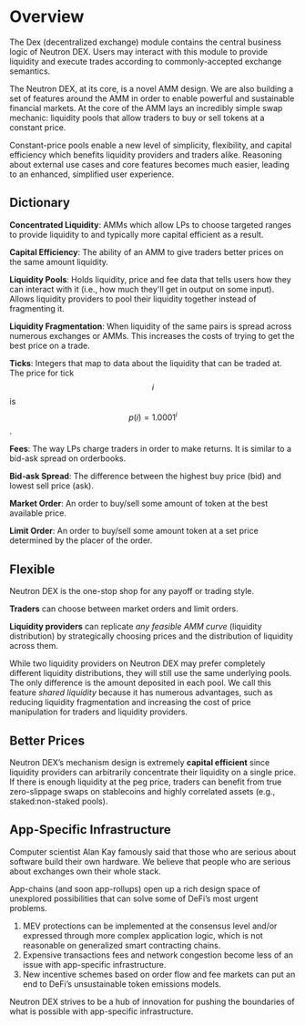 # Overview

The Dex (decentralized exchange) module contains the central business logic of Neutron DEX. Users may interact with this module to provide liquidity and execute trades according to commonly-accepted exchange semantics.

The Neutron DEX, at its core, is a novel AMM design. We are also building a set of features around the AMM in order to enable powerful and sustainable financial markets. At the core of the AMM lays an incredibly simple swap mechanic: liquidity pools that allow traders to buy or sell tokens at a constant price.

Constant-price pools enable a new level of simplicity, flexibility, and capital efficiency which benefits liquidity providers and traders alike. Reasoning about external use cases and core features becomes much easier, leading to an enhanced, simplified user experience.

## Dictionary


**Concentrated Liquidity**: AMMs which allow LPs to choose targeted ranges to provide liquidity to and typically more capital efficient as a result.

**Capital Efficiency**: The ability of an AMM to give traders better prices on the same amount liquidity.

**Liquidity Pools**: Holds liquidity, price and fee data that tells users how they can interact with it (i.e., how much they'll get in output on some input). Allows liquidity providers to pool their liquidity together instead of fragmenting it.

**Liquidity Fragmentation**: When liquidity of the same pairs is spread across numerous exchanges or AMMs. This increases the costs of trying to get the best price on a trade.

**Ticks**: Integers that map to data about the liquidity that can be traded at. The price for tick $$i$$ is $$p(i) = 1.0001^{i}$$.

**Fees**: The way LPs charge traders in order to make returns. It is similar to a bid-ask spread on orderbooks.

**Bid-ask Spread**: The difference between the highest buy price (bid) and lowest sell price (ask).

**Market Order**: An order to buy/sell some amount of token at the best available price.

**Limit Order**: An order to buy/sell some amount token at a set price determined by the placer of the order.

## **Flexible**

Neutron DEX is the one-stop shop for any payoff or trading style.

**Traders** can choose between market orders and limit orders.

**Liquidity providers** can replicate _any feasible AMM curve_ (liquidity distribution) by strategically choosing prices and the distribution of liquidity across them.

While two liquidity providers on Neutron DEX may prefer completely different liquidity distributions, they will still use the same underlying pools. The only difference is the amount deposited in each pool. We call this feature _shared liquidity_ because it has numerous advantages, such as reducing liquidity fragmentation and increasing the cost of price manipulation for traders and liquidity providers.

## **Better Prices**

Neutron DEX’s mechanism design is extremely **capital efficient** since liquidity providers can arbitrarily concentrate their liquidity on a single price. If there is enough liquidity at the peg price, traders can benefit from true zero-slippage swaps on stablecoins and highly correlated assets (e.g., staked:non-staked pools).


## App-Specific Infrastructure

Computer scientist Alan Kay famously said that those who are serious about software build their own hardware. We believe that people who are serious about exchanges own their whole stack.

App-chains (and soon app-rollups) open up a rich design space of unexplored possibilities that can solve some of DeFi’s most urgent problems.

1. MEV protections can be implemented at the consensus level and/or expressed through more complex application logic, which is not reasonable on generalized smart contracting chains.
2. Expensive transactions fees and network congestion become less of an issue with app-specific infrastructure.
3. New incentive schemes based on order flow and fee markets can put an end to DeFi’s unsustainable token emissions models.

Neutron DEX strives to be a hub of innovation for pushing the boundaries of what is possible with app-specific infrastructure.
